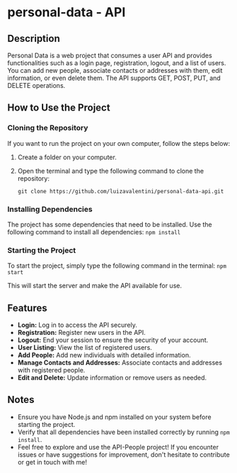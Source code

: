 # personal-data - API 

## Description
 Personal Data is a web project  that consumes a user API and provides functionalities such as a login page, registration, logout, and a list of users. You can add new people, associate contacts or addresses with them, edit information, or even delete them. The API supports GET, POST, PUT, and DELETE operations.

## How to Use the Project

### Cloning the Repository
If you want to run the project on your own computer, follow the steps below:

1. Create a folder on your computer.
2. Open the terminal and type the following command to clone the repository:

    ```
   git clone https://github.com/luizavalentini/personal-data-api.git
   ```

### Installing Dependencies

The project has some dependencies that need to be installed. Use the following command to install all dependencies:
    ```
   npm install
    ```

### Starting the Project

To start the project, simply type the following command in the terminal:
    ```
   npm start
    ```

This will start the server and make the API available for use.

## Features

- **Login:** Log in to access the API securely.
- **Registration:** Register new users in the API.
- **Logout:** End your session to ensure the security of your account.
- **User Listing:** View the list of registered users.
- **Add People:** Add new individuals with detailed information.
- **Manage Contacts and Addresses:** Associate contacts and addresses with registered people.
- **Edit and Delete:** Update information or remove users as needed.

## Notes

- Ensure you have Node.js and npm installed on your system before starting the project.
- Verify that all dependencies have been installed correctly by running `npm install`.
- Feel free to explore and use the API-People project! If you encounter issues or have suggestions for improvement, don't hesitate to contribute or get in touch with me!
